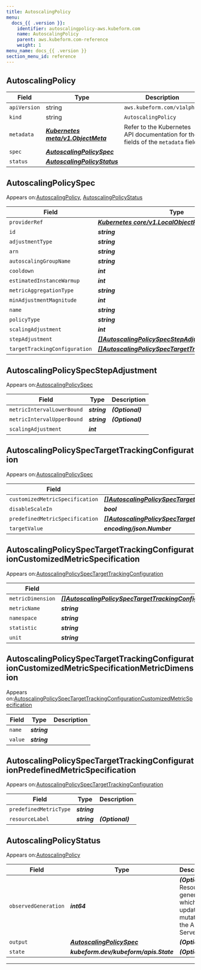 ```yaml
---
title: AutoscalingPolicy
menu:
  docs_{{ .version }}:
    identifier: autoscalingpolicy-aws.kubeform.com
    name: AutoscalingPolicy
    parent: aws.kubeform.com-reference
    weight: 1
menu_name: docs_{{ .version }}
section_menu_id: reference
---
```


## AutoscalingPolicy
| Field | Type | Description |
| ------ | ----- | ----------- |
| `apiVersion` | string | `aws.kubeform.com/v1alpha1` |
|    `kind` | string | `AutoscalingPolicy` |
| `metadata` | ***[Kubernetes meta/v1.ObjectMeta](https://kubernetes.io/docs/reference/generated/kubernetes-api/v1.13/#objectmeta-v1-meta)***|Refer to the Kubernetes API documentation for the fields of the `metadata` field.|
| `spec` | ***[AutoscalingPolicySpec](#AutoscalingPolicySpec)***||
| `status` | ***[AutoscalingPolicyStatus](#AutoscalingPolicyStatus)***||
## AutoscalingPolicySpec

Appears on:[AutoscalingPolicy](#AutoscalingPolicy), [AutoscalingPolicyStatus](#AutoscalingPolicyStatus)

| Field | Type | Description |
| ------ | ----- | ----------- |
| `providerRef` | ***[Kubernetes core/v1.LocalObjectReference](https://kubernetes.io/docs/reference/generated/kubernetes-api/v1.13/#localobjectreference-v1-core)***||
| `id` | ***string***||
| `adjustmentType` | ***string***| ***(Optional)*** |
| `arn` | ***string***| ***(Optional)*** |
| `autoscalingGroupName` | ***string***||
| `cooldown` | ***int***| ***(Optional)*** |
| `estimatedInstanceWarmup` | ***int***| ***(Optional)*** |
| `metricAggregationType` | ***string***| ***(Optional)*** |
| `minAdjustmentMagnitude` | ***int***| ***(Optional)*** |
| `name` | ***string***||
| `policyType` | ***string***| ***(Optional)*** |
| `scalingAdjustment` | ***int***| ***(Optional)*** |
| `stepAdjustment` | ***[[]AutoscalingPolicySpecStepAdjustment](#AutoscalingPolicySpecStepAdjustment)***| ***(Optional)*** |
| `targetTrackingConfiguration` | ***[[]AutoscalingPolicySpecTargetTrackingConfiguration](#AutoscalingPolicySpecTargetTrackingConfiguration)***| ***(Optional)*** |
## AutoscalingPolicySpecStepAdjustment

Appears on:[AutoscalingPolicySpec](#AutoscalingPolicySpec)

| Field | Type | Description |
| ------ | ----- | ----------- |
| `metricIntervalLowerBound` | ***string***| ***(Optional)*** |
| `metricIntervalUpperBound` | ***string***| ***(Optional)*** |
| `scalingAdjustment` | ***int***||
## AutoscalingPolicySpecTargetTrackingConfiguration

Appears on:[AutoscalingPolicySpec](#AutoscalingPolicySpec)

| Field | Type | Description |
| ------ | ----- | ----------- |
| `customizedMetricSpecification` | ***[[]AutoscalingPolicySpecTargetTrackingConfigurationCustomizedMetricSpecification](#AutoscalingPolicySpecTargetTrackingConfigurationCustomizedMetricSpecification)***| ***(Optional)*** |
| `disableScaleIn` | ***bool***| ***(Optional)*** |
| `predefinedMetricSpecification` | ***[[]AutoscalingPolicySpecTargetTrackingConfigurationPredefinedMetricSpecification](#AutoscalingPolicySpecTargetTrackingConfigurationPredefinedMetricSpecification)***| ***(Optional)*** |
| `targetValue` | ***encoding/json.Number***||
## AutoscalingPolicySpecTargetTrackingConfigurationCustomizedMetricSpecification

Appears on:[AutoscalingPolicySpecTargetTrackingConfiguration](#AutoscalingPolicySpecTargetTrackingConfiguration)

| Field | Type | Description |
| ------ | ----- | ----------- |
| `metricDimension` | ***[[]AutoscalingPolicySpecTargetTrackingConfigurationCustomizedMetricSpecificationMetricDimension](#AutoscalingPolicySpecTargetTrackingConfigurationCustomizedMetricSpecificationMetricDimension)***| ***(Optional)*** |
| `metricName` | ***string***||
| `namespace` | ***string***||
| `statistic` | ***string***||
| `unit` | ***string***| ***(Optional)*** |
## AutoscalingPolicySpecTargetTrackingConfigurationCustomizedMetricSpecificationMetricDimension

Appears on:[AutoscalingPolicySpecTargetTrackingConfigurationCustomizedMetricSpecification](#AutoscalingPolicySpecTargetTrackingConfigurationCustomizedMetricSpecification)

| Field | Type | Description |
| ------ | ----- | ----------- |
| `name` | ***string***||
| `value` | ***string***||
## AutoscalingPolicySpecTargetTrackingConfigurationPredefinedMetricSpecification

Appears on:[AutoscalingPolicySpecTargetTrackingConfiguration](#AutoscalingPolicySpecTargetTrackingConfiguration)

| Field | Type | Description |
| ------ | ----- | ----------- |
| `predefinedMetricType` | ***string***||
| `resourceLabel` | ***string***| ***(Optional)*** |
## AutoscalingPolicyStatus

Appears on:[AutoscalingPolicy](#AutoscalingPolicy)

| Field | Type | Description |
| ------ | ----- | ----------- |
| `observedGeneration` | ***int64***| ***(Optional)*** Resource generation, which is updated on mutation by the API Server.|
| `output` | ***[AutoscalingPolicySpec](#AutoscalingPolicySpec)***| ***(Optional)*** |
| `state` | ***kubeform.dev/kubeform/apis.State***| ***(Optional)*** |
---
